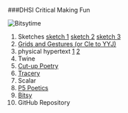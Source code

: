###DHSI Critical Making Fun

![Bitsytime](https://knk2023.github.io/DHSI2023/elusivecoffee.gif)

1. Sketches 
  [sketch 1](https://knk2023.github.io/DHSI2023/despairsketch.jpg)
  [sketch 2](https://knk2023.github.io/DHSI2023/itsabirdsketch.jpg)
  [sketch 3](https://knk2023.github.io/DHSI2023/titansofindustrysketch.jpg)
2. [Grids and Gestures (or Cle to YYJ)](https://knk2023.github.io/DHSI2023/CletoYYJ.jpg)
3. physical hypertext [1](https://knk2023.github.io/DHSI2023/papertwine.jpg) [2](https://knk2023.github.io/DHSI2023/papertwine2.jpg)
4. Twine
5. [Cut-up Poetry](https://knk2023.github.io/DHSI2023/Cutuppoetry.jpg)
6. [Tracery](https://botsin.space/@Knk)
7. Scalar
8. [P5 Poetics](https://knk2023.github.io/DHSI2023/clickpoetrygenk.html)
9. [Bitsy](https://knk2023.github.io/DHSI2023/the_elusive_cup_of_coffee%20(1).html)
10. GitHub Repository


